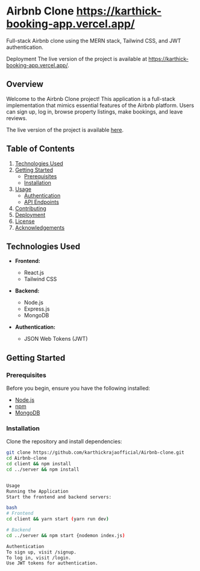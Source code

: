 # Airbnb Clone  https://karthick-booking-app.vercel.app/

Full-stack Airbnb clone using the MERN stack, Tailwind CSS, and JWT authentication.

Deployment
The live version of the project is available at https://karthick-booking-app.vercel.app/.

## Overview

Welcome to the Airbnb Clone project! This application is a full-stack implementation that mimics essential features of the Airbnb platform. Users can sign up, log in, browse property listings, make bookings, and leave reviews.

The live version of the project is available [here](https://karthick-booking-app.vercel.app/).

## Table of Contents

1. [Technologies Used](#technologies-used)
2. [Getting Started](#getting-started)
    - [Prerequisites](#prerequisites)
    - [Installation](#installation)
3. [Usage](#usage)
    - [Authentication](#authentication)
    - [API Endpoints](#api-endpoints)
4. [Contributing](#contributing)
5. [Deployment](#deployment)
6. [License](#license)
7. [Acknowledgements](#acknowledgements)

## Technologies Used

- **Frontend:**
  - React.js
  - Tailwind CSS

- **Backend:**
  - Node.js
  - Express.js
  - MongoDB

- **Authentication:**
  - JSON Web Tokens (JWT)

## Getting Started

### Prerequisites

Before you begin, ensure you have the following installed:

- [Node.js](https://nodejs.org/)
- [npm](https://www.npmjs.com/)
- [MongoDB](https://www.mongodb.com/)

### Installation

Clone the repository and install dependencies:

```bash
git clone https://github.com/karthickrajaofficial/Airbnb-clone.git
cd Airbnb-clone
cd client && npm install
cd ../server && npm install


Usage
Running the Application
Start the frontend and backend servers:

bash
# Frontend
cd client && yarn start (yarn run dev)

# Backend
cd ../server && npm start {nodemon index.js)

Authentication
To sign up, visit /signup.
To log in, visit /login.
Use JWT tokens for authentication.

